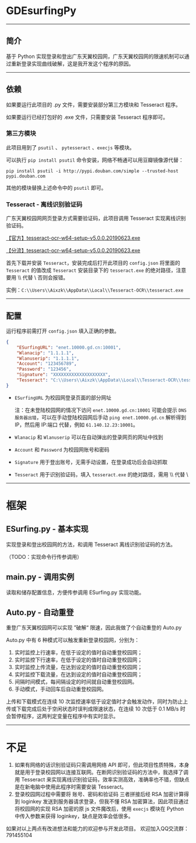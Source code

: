 # GDEsurfingPy

------

## 简介

基于 Python 实现登录和登出广东天翼校园网，广东天翼校园网的限速机制可以通过重新登录实现曲线破解，这是我开发这个程序的原因。

------

## 依赖

如果要运行此项目的 .py 文件，需要安装部分第三方模块和 Tesseract 程序。

如果要运行已经打包好的 .exe 文件，只需要安装 Tesseract 程序即可。

### 第三方模块

此项目用到了 `psutil` 、 `pytesseract` 、`execjs` 等模块。

可以执行 `pip install psutil` 命令安装，网络不畅通可以用豆瓣镜像源代替：

`pip install psutil -i http://pypi.douban.com/simple --trusted-host pypi.douban.com`

其他的模块替换上述命令中的 `psutil` 即可。

### Tesseract - 离线识别验证码

广东天翼校园网网页登录方式需要验证码，此项目调用 Tesseract 实现离线识别验证码。

[【官方】tesseract-ocr-w64-setup-v5.0.0.20190623.exe](https://digi.bib.uni-mannheim.de/tesseract/tesseract-ocr-w64-setup-v5.0.0.20190623.exe)

[【分流】tesseract-ocr-w64-setup-v5.0.0.20190623.exe](https://wwa.lanzoui.com/iG1WHqhz7ni)

首先下载并安装 `Tesseract`，安装完成后打开此项目的 `config.json` 将里面的 `Tesseract` 的值改成 `Tesseract` 安装目录下的 `tesseract.exe` 的绝对路径，注意要用 \\\\ 代替 \\ 否则会报错。

实例：``C:\\Users\\Aixzk\\AppData\\Local\\Tesseract-OCR\\tesseract.exe``

------

## 配置

运行程序前需打开 `config.json` 填入正确的参数。

```json
{
    "ESurfingURL": "enet.10000.gd.cn:10001",
    "Wlanacip": "1.1.1.1",
    "Wlanuserip": "1.1.1.1",
    "Account": "123456789",
    "Password": "123456",
    "Signature": "XXXXXXXXXXXXXXXXXXXX",
    "Tesseract": "C:\\Users\\Aixzk\\AppData\\Local\\Tesseract-OCR\\tesseract.exe"
}
```

+ `ESurfingURL` 为校园网登录页面的部分网址

  注：在未登陆校园网的情况下访问 `enet.10000.gd.cn:10001` 可能会提示 `DNS 服务器出错`，可以在手动登陆校园网后手动 `ping enet.10000.gd.cn` 解析得到 IP，然后用 IP:端口 代替，例如 `61.140.12.23:10001`。

+ `Wlanacip` 和 `Wlanuserip` 可以在自动弹出的登录网页的网址中找到

+ `Account` 和 `Password` 为校园网账号和密码

+ `Signature` 用于登出账号，无需手动设置，在登录成功后会自动抓取

+ `Tesseract` 用于识别验证码，填入 `tesseract.exe` 的绝对路径，需用 \\\\ 代替 \\

------

# 框架

## ESurfing.py - 基本实现

实现登录和登出校园网的方法，和调用 Tesseract 离线识别验证码的方法。

（TODO：实现命令行传参调用）

## main.py - 调用实例

读取和储存配置信息，方便传参调用 ESurfing.py 实现功能。

## Auto.py - 自动重登

重登广东天翼校园网可以实现 ”破解“ 限速，因此我做了个自动重登的 Auto.py

Auto.py 中有 6 种模式可以触发重新登录校园网，分别为：

1. 实时监控上行速率，在低于设定的值时自动重登校园网；
2. 实时监控下行速率，在低于设定的值时自动重登校园网；
3. 实时监控上传流量，在达到设定的值时自动重登校园网；
4. 实时监控下载流量，在达到设定的值时自动重登校园网；
5. 间隔时间模式，每间隔设定的时间就自动重登校园网。
6. 手动模式，手动回车后自动重登校园网。

上传和下载模式在连续 10 次监控速率低于设定值时才会触发动作，同时为防止上传或下载完成后处于空闲状态时误判成限速状态，在连续 10 次低于 0.1 MB/s 时会暂停程序，这两判定变量在程序中有实时显示。

------

# 不足

1. 如果有网络的话识别验证码只需调用网络 API 即可，但此项目性质特殊，本身就是用于登录校园网以连接互联网。在断网识别验证码的方法中，我选择了调用 Tesseract 来实现离线识别验证码，效率实测高效，准确率也不错，但缺点是在新电脑中使用此程序时需要安装 Tesseract。
2. 登录校园网过程中需要将 账号、密码和验证码 三者拼接后经 RSA 加密计算得到 loginkey 发送到服务器请求登录，但我不懂 RSA 加密算法，因此项目通过将校园网的实现 RSA 加密的原 js 文件魔改后，使用 `execjs` 模块在 Python 中传入参数来获得 loginkey，缺点是效率会低很多。

如果对以上两点有改进想法和能力的欢迎参与开发此项目。
欢迎加入QQ交流群：791455104
